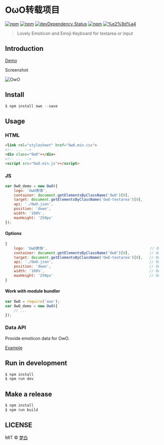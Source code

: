 # OωO转载项目

[![npm](https://img.shields.io/npm/v/owo.svg?style=flat-square)](https://www.npmjs.com/package/owo)
[![npm](https://img.shields.io/npm/l/owo.svg?style=flat-square)](https://www.npmjs.com/package/owo)
[![devDependency Status](https://img.shields.io/david/dev/DIYgod/owo.svg?style=flat-square)](https://david-dm.org/DIYgod/OwO#info=devDependencies)
[![npm](https://img.shields.io/npm/dt/owo.svg?style=flat-square)](https://www.npmjs.com/package/owo)
[![%e2%9d%a4](https://img.shields.io/badge/made%20with-%e2%9d%a4-ff69b4.svg?style=flat-square)](https://www.anotherhome.net/)

> Lovely Emoticon and Emoji Keyboard for textarea or input



## Introduction

[Demo](http://diygod.github.io/OwO/demo)

Screenshot

![OwO](http://i.imgur.com/eRSh95i.jpg)

## Install

```js
$ npm install owo --save
```

## Usage

### HTML

```html
<link rel="stylesheet" href="OwO.min.css">
<!-- ... -->
<div class="OwO"></div>
<!-- ... -->
<script src="OwO.min.js"></script>
```

### JS

```js
var OwO_demo = new OwO({
    logo: 'OωO表情',
    container: document.getElementsByClassName('OwO')[0],
    target: document.getElementsByClassName('OwO-textarea')[0],
    api: './OwO.json',
    position: 'down',
    width: '100%',
    maxHeight: '250px'
});
```

#### Options

```js
{
    logo: 'OωO表情',                                               // OwO button text, default: `OωO表情`
    container: document.getElementsByClassName('OwO')[0],         // OwO container, default: `document.getElementsByClassName('OwO')[0]`
    target: document.getElementsByClassName('OwO-textarea')[0],   // OwO target input or textarea, default: `document.getElementsByTagName('textarea')[0]`
    api: './OwO.json',                                            // OwO Emoticon data api, default: `https://api.anotherhome.net/OwO/OwO.json`
    position: 'down',                                             // OwO body position, default: `down`
    width: '100%',                                                // OwO body width, default: `100%`
    maxHeight: '250px'                                            // OwO body max-height, default: `250px`
}
```

#### Work with module bundler

```js
var OwO = require('owo');
var OwO_demo = new OwO({
    // ...
});
```

### Data API

Provide emoticon data for OwO.

[Example](https://api.anotherhome.net/OwO/OwO.json)

## Run in development

```js
$ npm install
$ npm run dev
```

## Make a release

```js
$ npm install
$ npm run build
```

## LICENSE

MIT © [梦白](http://mcxhz.cn/bk/)
